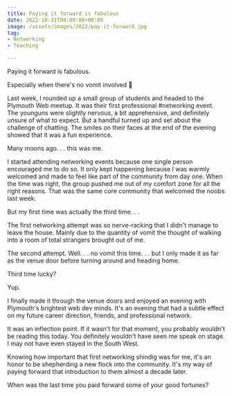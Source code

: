 ```yaml
---
title: Paying it forward is fabulous
date: 2022-10-31T00:00:00+00:00
image: /assets/images/2022/pay-it-forward.jpg
tag:
- Networking
- Teaching

---
```


Paying it forward is fabulous.

Especially when there's no vomit involved 🤢

Last week, I rounded up a small group of students and headed to the Plymouth Web meetup. It was their first professional #networking event. The younguns were slightly nervous, a bit apprehensive, and definitely unsure of what to expect. But a handful turned up and set about the challenge of chatting. The smiles on their faces at the end of the evening showed that it was a fun experience.

Many moons ago. . . this was me.

I started attending networking events because one single person encouraged me to do so. It only kept happening because I was warmly welcomed and made to feel like part of the community from day one. When the time was right, the group pushed me out of my comfort zone for all the right reasons. That was the same core community that welcomed the noobs last week.

But my first time was actually the third time. . .

The first networking attempt was so nerve-racking that I didn't manage to leave the house. Mainly due to the quantity of vomit the thought of walking into a room of total strangers brought out of me.

The second attempt. Well. . . no vomit this time. . . but I only made it as far as the venue door before turning around and heading home.

Third time lucky?

Yup.

I finally made it through the venue doors and enjoyed an evening with Plymouth's brightest web dev minds. It's an evening that had a subtle effect on my future career direction, friends, and professional network. 

It was an inflection point. If it wasn't for that moment, you probably wouldn't be reading this today. You definitely wouldn't have seen me speak on stage. I may not have even stayed in the South West.

Knowing how important that first networking shindig was for me, it's an honor to be shepherding a new flock into the community. It's my way of paying forward that introduction to them almost a decade later.

When was the last time you paid forward some of your good fortunes?
